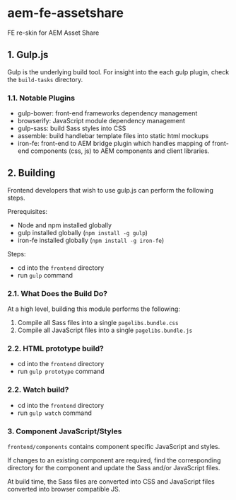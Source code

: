 # aem-fe-assetshare
FE re-skin for AEM Asset Share

## 1. Gulp.js

Gulp is the underlying build tool. For insight into the each gulp plugin, check the `build-tasks` directory.

### 1.1. Notable Plugins

* gulp-bower: front-end frameworks dependency management
* browserify: JavaScript module dependency management
* gulp-sass: build Sass styles into CSS
* assemble: build handlebar template files into static html mockups
* iron-fe: front-end to AEM bridge plugin which handles mapping of front-end components (css, js) to AEM components and client libraries.

## 2. Building

Frontend developers that wish to use gulp.js can perform the following steps.

Prerequisites:
* Node and npm installed globally
* gulp installed globally (`npm install -g gulp`)
* iron-fe installed globally (`npm install -g iron-fe`)

Steps:
- cd into the `frontend` directory
- run `gulp` command

### 2.1. What Does the Build Do?

At a high level, building this module performs the following:

1. Compile all Sass files into a single `pagelibs.bundle.css`
2. Compile all JavaScript files into a single `pagelibs.bundle.js`

### 2.2. HTML prototype build?

- cd into the `frontend` directory
- run `gulp prototype` command

### 2.2. Watch build?

- cd into the `frontend` directory
- run `gulp watch` command

### 3. Component JavaScript/Styles

`frontend/components` contains component specific JavaScript and styles. 

If changes to an existing component are required, find the corresponding directory for the component and update the Sass and/or JavaScript files.

At build time, the Sass files are converted into CSS and JavaScript files converted into browser compatible JS.